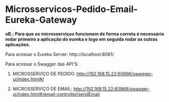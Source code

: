 # Microsservicos-Pedido-Email-Eureka-Gateway

<strong>oB.: Para que os microsserviços funcionem de forma correta é necessário rodar primeiro a aplicação do eureka e logo em seguida rodar as outras aplicações.</strong>

Para acessar o Eureka Server: 
http://localhost:8081/

Para acessar o Swagger das API'S:

1. MICROSSERVIÇO DE PEDIDO:
http://192.168.15.22:60996/swagger-ui/index.html#/

2. MICROSSERVIÇO DE EMAIL:
http://192.168.15.22:60968/swagger-ui/index.html#/email-controller/sendEmail
